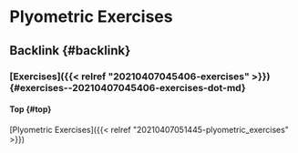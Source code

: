 # Plyometric Exercises


## Backlink {#backlink}


### [Exercises]({{< relref "20210407045406-exercises" >}}) {#exercises--20210407045406-exercises-dot-md}


#### Top {#top}

[Plyometric Exercises]({{< relref "20210407051445-plyometric_exercises" >}})

